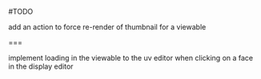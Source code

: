 #TODO

add an action to force re-render of thumbnail for a viewable

===

implement loading in the viewable to the uv editor when clicking on a face in the display editor
